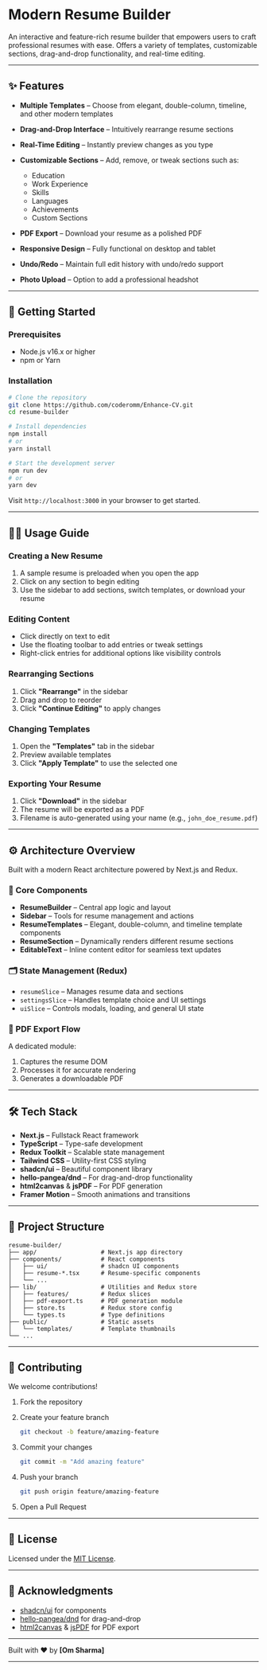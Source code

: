 # Modern Resume Builder

An interactive and feature-rich resume builder that empowers users to craft professional resumes with ease. Offers a variety of templates, customizable sections, drag-and-drop functionality, and real-time editing.

<!-- ![Resume Builder Screenshot](https://placeholder.svg?height=400&width=800) -->

---

## ✨ Features

- **Multiple Templates** – Choose from elegant, double-column, timeline, and other modern templates
- **Drag-and-Drop Interface** – Intuitively rearrange resume sections
- **Real-Time Editing** – Instantly preview changes as you type
- **Customizable Sections** – Add, remove, or tweak sections such as:

  - Education
  - Work Experience
  - Skills
  - Languages
  - Achievements
  - Custom Sections

- **PDF Export** – Download your resume as a polished PDF
- **Responsive Design** – Fully functional on desktop and tablet
- **Undo/Redo** – Maintain full edit history with undo/redo support
- **Photo Upload** – Option to add a professional headshot

---

## 🚀 Getting Started

### Prerequisites

- Node.js v16.x or higher
- npm or Yarn

### Installation

```bash
# Clone the repository
git clone https://github.com/coderomm/Enhance-CV.git
cd resume-builder

# Install dependencies
npm install
# or
yarn install

# Start the development server
npm run dev
# or
yarn dev
```

Visit `http://localhost:3000` in your browser to get started.

---

## 🧑‍💻 Usage Guide

### Creating a New Resume

1. A sample resume is preloaded when you open the app
2. Click on any section to begin editing
3. Use the sidebar to add sections, switch templates, or download your resume

### Editing Content

- Click directly on text to edit
- Use the floating toolbar to add entries or tweak settings
- Right-click entries for additional options like visibility controls

### Rearranging Sections

1. Click **"Rearrange"** in the sidebar
2. Drag and drop to reorder
3. Click **"Continue Editing"** to apply changes

### Changing Templates

1. Open the **"Templates"** tab in the sidebar
2. Preview available templates
3. Click **"Apply Template"** to use the selected one

### Exporting Your Resume

1. Click **"Download"** in the sidebar
2. The resume will be exported as a PDF
3. Filename is auto-generated using your name (e.g., `john_doe_resume.pdf`)

---

## ⚙️ Architecture Overview

Built with a modern React architecture powered by Next.js and Redux.

### 🧩 Core Components

- **ResumeBuilder** – Central app logic and layout
- **Sidebar** – Tools for resume management and actions
- **ResumeTemplates** – Elegant, double-column, and timeline template components
- **ResumeSection** – Dynamically renders different resume sections
- **EditableText** – Inline content editor for seamless text updates

### 🗂 State Management (Redux)

- `resumeSlice` – Manages resume data and sections
- `settingsSlice` – Handles template choice and UI settings
- `uiSlice` – Controls modals, loading, and general UI state

### 📄 PDF Export Flow

A dedicated module:

1. Captures the resume DOM
2. Processes it for accurate rendering
3. Generates a downloadable PDF

---

## 🛠 Tech Stack

- **Next.js** – Fullstack React framework
- **TypeScript** – Type-safe development
- **Redux Toolkit** – Scalable state management
- **Tailwind CSS** – Utility-first CSS styling
- **shadcn/ui** – Beautiful component library
- **hello-pangea/dnd** – For drag-and-drop functionality
- **html2canvas** & **jsPDF** – For PDF generation
- **Framer Motion** – Smooth animations and transitions

---

## 📁 Project Structure

```
resume-builder/
├── app/                  # Next.js app directory
├── components/           # React components
│   ├── ui/               # shadcn UI components
│   ├── resume-*.tsx      # Resume-specific components
│   └── ...
├── lib/                  # Utilities and Redux store
│   ├── features/         # Redux slices
│   ├── pdf-export.ts     # PDF generation module
│   ├── store.ts          # Redux store config
│   └── types.ts          # Type definitions
├── public/               # Static assets
│   └── templates/        # Template thumbnails
└── ...
```

---

## 🤝 Contributing

We welcome contributions!

1. Fork the repository
2. Create your feature branch

   ```bash
   git checkout -b feature/amazing-feature
   ```

3. Commit your changes

   ```bash
   git commit -m "Add amazing feature"
   ```

4. Push your branch

   ```bash
   git push origin feature/amazing-feature
   ```

5. Open a Pull Request

---

## 📄 License

Licensed under the [MIT License](./LICENSE).

---

## 🙏 Acknowledgments

- [shadcn/ui](https://ui.shadcn.com/) for components
- [hello-pangea/dnd](https://github.com/hello-pangea/dnd) for drag-and-drop
- [html2canvas](https://html2canvas.hertzen.com/) & [jsPDF](https://parall.ax/products/jspdf) for PDF export

---

Built with ❤️ by **\[Om Sharma]**

---
